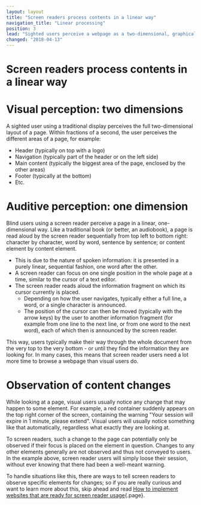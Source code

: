 ```yaml
---
layout: layout
title: "Screen readers process contents in a linear way"
navigation_title: "Linear processing"
position: 3
lead: "Sighted users perceive a webpage as a two-dimensional, graphical area. Meanwhile, screen reader users perceive a page in a one-dimensional (linear) way: one element after the other, from top to bottom. Similar to reading a book, browsing websites in this way is usually considerably slow, as a lot of time is needed to get a proper overview of a full page."
changed: "2018-04-13"
---
```


# Screen readers process contents in a linear way

# Visual perception: two dimensions

A sighted user using a traditional display perceives the full two-dimensional layout of a page. Within fractions of a second, the user perceives the different areas of a page, for example:

- Header (typically on top with a logo)
- Navigation (typically part of the header or on the left side)
- Main content (typically the biggest area of the page, enclosed by the other areas)
- Footer (typically at the bottom)
- Etc.

# Auditive perception: one dimension

Blind users using a screen reader perceive a page in a linear, one-dimensional way. Like a traditional book (or better, an audiobook), a page is read aloud by the screen reader sequentially from top left to bottom right: character by character, word by word, sentence by sentence; or content element by content element.

- This is due to the nature of spoken information: it is presented in a purely linear, sequential fashion, one word after the other.
- A screen reader can focus on one single position in the whole page at a time, similar to the cursor of a text editor.
- The screen reader reads aloud the information fragment on which its cursor currently is placed.
    - Depending on how the user navigates, typically either a full line, a word, or a single character is announced.
    - The position of the cursor can then be moved (typically with the arrow keys) by the user to another information fragment (for example from one line to the next line, or from one word to the next word), each of which then is announced by the screen reader.

This way, users typically make their way through the whole document from the very top to the very bottom - or until they find the information they are looking for. In many cases, this means that screen reader users need a lot more time to browse a webpage than visual users do.

# Observation of content changes

While looking at a page, visual users usually notice any change that may happen to some element. For example, a red container suddenly appears on the top right corner of the screen, containing the warning "Your session will expire in 1 minute, please extend". Visual users will usually notice something like that automatically, regardless what exactly they are looking at.

To screen readers, such a change to the page can potentially only be observed if their focus is placed on the element in question. Changes to any other elements generally are not observed and thus not conveyed to users. In the example above, screen reader users will simply loose their session, without ever knowing that there had been a well-meant warning.

To handle situations like this, there are ways to tell screen readers to observe specific elements for changes; so if you are really curious and want to learn more about this, skip ahead and read [How to implement websites that are ready for screen reader usage](/knowledge/desktop-screen-readers/how-to-implement){.page}.